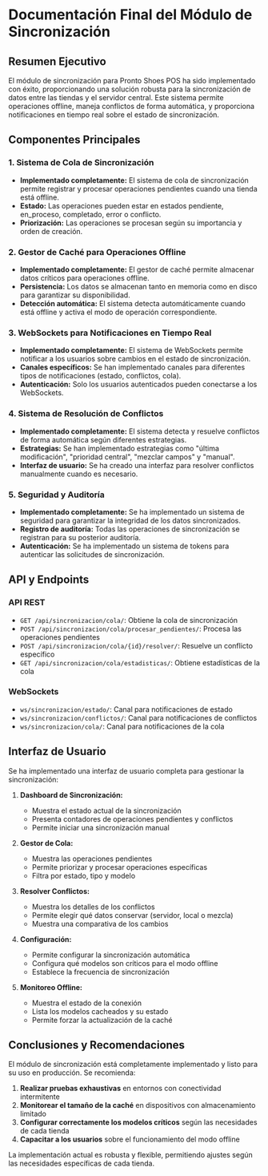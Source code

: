 # Documentación Final del Módulo de Sincronización

## Resumen Ejecutivo

El módulo de sincronización para Pronto Shoes POS ha sido implementado con éxito, proporcionando una solución robusta para la sincronización de datos entre las tiendas y el servidor central. Este sistema permite operaciones offline, maneja conflictos de forma automática, y proporciona notificaciones en tiempo real sobre el estado de sincronización.

## Componentes Principales

### 1. Sistema de Cola de Sincronización
- **Implementado completamente:** El sistema de cola de sincronización permite registrar y procesar operaciones pendientes cuando una tienda está offline.
- **Estado:** Las operaciones pueden estar en estados pendiente, en_proceso, completado, error o conflicto.
- **Priorización:** Las operaciones se procesan según su importancia y orden de creación.

### 2. Gestor de Caché para Operaciones Offline
- **Implementado completamente:** El gestor de caché permite almacenar datos críticos para operaciones offline.
- **Persistencia:** Los datos se almacenan tanto en memoria como en disco para garantizar su disponibilidad.
- **Detección automática:** El sistema detecta automáticamente cuando está offline y activa el modo de operación correspondiente.

### 3. WebSockets para Notificaciones en Tiempo Real
- **Implementado completamente:** El sistema de WebSockets permite notificar a los usuarios sobre cambios en el estado de sincronización.
- **Canales específicos:** Se han implementado canales para diferentes tipos de notificaciones (estado, conflictos, cola).
- **Autenticación:** Solo los usuarios autenticados pueden conectarse a los WebSockets.

### 4. Sistema de Resolución de Conflictos
- **Implementado completamente:** El sistema detecta y resuelve conflictos de forma automática según diferentes estrategias.
- **Estrategias:** Se han implementado estrategias como "última modificación", "prioridad central", "mezclar campos" y "manual".
- **Interfaz de usuario:** Se ha creado una interfaz para resolver conflictos manualmente cuando es necesario.

### 5. Seguridad y Auditoría
- **Implementado completamente:** Se ha implementado un sistema de seguridad para garantizar la integridad de los datos sincronizados.
- **Registro de auditoría:** Todas las operaciones de sincronización se registran para su posterior auditoría.
- **Autenticación:** Se ha implementado un sistema de tokens para autenticar las solicitudes de sincronización.

## API y Endpoints

### API REST
- `GET /api/sincronizacion/cola/`: Obtiene la cola de sincronización
- `POST /api/sincronizacion/cola/procesar_pendientes/`: Procesa las operaciones pendientes
- `POST /api/sincronizacion/cola/{id}/resolver/`: Resuelve un conflicto específico
- `GET /api/sincronizacion/cola/estadisticas/`: Obtiene estadísticas de la cola

### WebSockets
- `ws/sincronizacion/estado/`: Canal para notificaciones de estado
- `ws/sincronizacion/conflictos/`: Canal para notificaciones de conflictos
- `ws/sincronizacion/cola/`: Canal para notificaciones de la cola

## Interfaz de Usuario

Se ha implementado una interfaz de usuario completa para gestionar la sincronización:

1. **Dashboard de Sincronización:**
   - Muestra el estado actual de la sincronización
   - Presenta contadores de operaciones pendientes y conflictos
   - Permite iniciar una sincronización manual

2. **Gestor de Cola:**
   - Muestra las operaciones pendientes
   - Permite priorizar y procesar operaciones específicas
   - Filtra por estado, tipo y modelo

3. **Resolver Conflictos:**
   - Muestra los detalles de los conflictos
   - Permite elegir qué datos conservar (servidor, local o mezcla)
   - Muestra una comparativa de los cambios

4. **Configuración:**
   - Permite configurar la sincronización automática
   - Configura qué modelos son críticos para el modo offline
   - Establece la frecuencia de sincronización

5. **Monitoreo Offline:**
   - Muestra el estado de la conexión
   - Lista los modelos cacheados y su estado
   - Permite forzar la actualización de la caché

## Conclusiones y Recomendaciones

El módulo de sincronización está completamente implementado y listo para su uso en producción. Se recomienda:

1. **Realizar pruebas exhaustivas** en entornos con conectividad intermitente
2. **Monitorear el tamaño de la caché** en dispositivos con almacenamiento limitado
3. **Configurar correctamente los modelos críticos** según las necesidades de cada tienda
4. **Capacitar a los usuarios** sobre el funcionamiento del modo offline

La implementación actual es robusta y flexible, permitiendo ajustes según las necesidades específicas de cada tienda.

